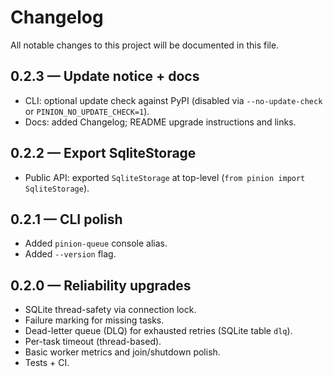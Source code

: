 # Changelog

All notable changes to this project will be documented in this file.

## 0.2.3 — Update notice + docs
- CLI: optional update check against PyPI (disabled via `--no-update-check` or `PINION_NO_UPDATE_CHECK=1`).
- Docs: added Changelog; README upgrade instructions and links.

## 0.2.2 — Export SqliteStorage
- Public API: exported `SqliteStorage` at top-level (`from pinion import SqliteStorage`).

## 0.2.1 — CLI polish
- Added `pinion-queue` console alias.
- Added `--version` flag.

## 0.2.0 — Reliability upgrades
- SQLite thread-safety via connection lock.
- Failure marking for missing tasks.
- Dead-letter queue (DLQ) for exhausted retries (SQLite table `dlq`).
- Per-task timeout (thread-based).
- Basic worker metrics and join/shutdown polish.
- Tests + CI.

